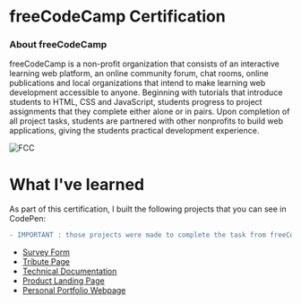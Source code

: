 # freeCodeCamp Certification

### About freeCodeCamp
freeCodeCamp is a non-profit organization that consists of an interactive learning web platform, an online community forum, chat rooms, online publications and local organizations that intend to make learning web development accessible to anyone. Beginning with tutorials that introduce students to HTML, CSS and JavaScript, students progress to project assignments that they complete either alone or in pairs. Upon completion of all project tasks, students are partnered with other nonprofits to build web applications, giving the students practical development experience.

![FCC](https://user-images.githubusercontent.com/89401289/171041891-20254909-05de-4851-910a-e4ccd096ade6.png)


# What I've learned


As part of this certification, I built the following projects that you can see in CodePen:
```diff
- IMPORTANT : those projects were made to complete the task from freeCodeCamp as EXERCISES. They are fictional.
```


- [Survey Form](https://codepen.io/Sandant/full/podrPya)
- [Tribute Page](https://codepen.io/Sandant/full/ZEaJebB)
- [Technical Documentation](https://codepen.io/Sandant/full/vYWJZye)
- [Product Landing Page](https://codepen.io/Sandant/full/BamdReY)
- [Personal Portfolio Webpage](https://codepen.io/Sandant/full/qBVXjeV)

